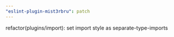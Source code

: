 ```yaml
---
"eslint-plugin-mist3rbru": patch
---
```


refactor(plugins/import): set import style as separate-type-imports
